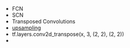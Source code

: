 - FCN
- SCN
- Transposed Convolutions
- [upsampling](https://en.wikipedia.org/wiki/Upsampling)
- tf.layers.conv2d_transpose(x, 3, (2, 2), (2, 2))
- 
<!--stackedit_data:
eyJoaXN0b3J5IjpbLTk4NjYzNzE5MV19
-->